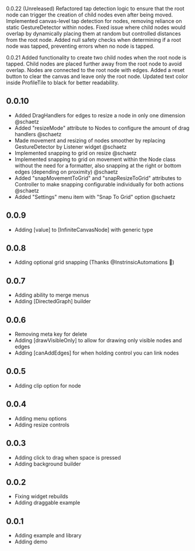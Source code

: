 
0.0.22 (Unreleased)
Refactored tap detection logic to ensure that the root node can trigger the creation of child nodes even after being moved.
Implemented canvas-level tap detection for nodes, removing reliance on static GestureDetector within nodes.
Fixed issue where child nodes would overlap by dynamically placing them at random but controlled distances from the root node.
Added null safety checks when determining if a root node was tapped, preventing errors when no node is tapped.

0.0.21
Added functionality to create two child nodes when the root node is tapped.
Child nodes are placed further away from the root node to avoid overlap.
Nodes are connected to the root node with edges.
Added a reset button to clear the canvas and leave only the root node.
Updated text color inside ProfileTile to black for better readability.


## 0.0.10

- Added DragHandlers for edges to resize a node in only one dimension @schaetz
- Added "resizeMode" attribute to Nodes to configure the amount of drag handlers @schaetz
- Made movement and resizing of nodes smoother by replacing GestureDetector by Listener widget @schaetz
- Implemented snapping to grid on resize @schaetz
- Implemented snapping to grid on movement within the Node class without the need for a formatter, also snapping at the right or bottom edges (depending on proximity) @schaetz
- Added "snapMovementToGrid" and "snapResizeToGrid" attributes to Controller to make snapping configurable individually for both actions @schaetz
- Added "Settings" menu item with "Snap To Grid" option @schaetz

## 0.0.9

- Adding [value] to [InfiniteCanvasNode] with generic type

## 0.0.8

- Adding optional grid snapping (Thanks @InstrinsicAutomations 🎉)

## 0.0.7

- Adding ability to merge menus
- Adding [DirectedGraph] builder

## 0.0.6

- Removing meta key for delete
- Adding [drawVisibleOnly] to allow for drawing only visible nodes and edges
- Adding [canAddEdges] for when holding control you can link nodes

## 0.0.5

- Adding clip option for node

## 0.0.4

- Adding menu options
- Adding resize controls

## 0.0.3

- Adding click to drag when space is pressed
- Adding background builder

## 0.0.2

* Fixing widget rebuilds
* Adding draggable example

## 0.0.1

* Adding example and library
* Adding demo
